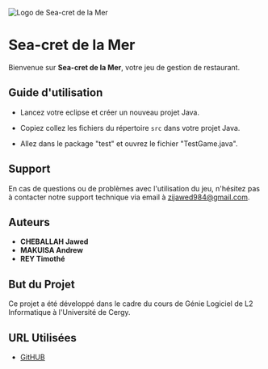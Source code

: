 ![Logo de Sea-cret de la Mer](https://i.ibb.co/6RZc3QN/zhtml-Black.jpg)

# Sea-cret de la Mer

Bienvenue sur **Sea-cret de la Mer**, votre jeu de gestion de restaurant.

## Guide d'utilisation

- Lancez votre eclipse et créer un nouveau projet Java. 

- Copiez collez les  fichiers du répertoire `src` dans votre projet Java.

- Allez dans le package "test" et  ouvrez le fichier "TestGame.java".

## Support

En cas de questions ou de problèmes avec l'utilisation du jeu, n'hésitez pas à contacter notre support technique via email à zijawed984@gmail.com.

## Auteurs

- **CHEBALLAH Jawed**
- **MAKUISA Andrew**
- **REY Timothé**

## But du Projet

Ce projet a été développé dans le cadre du cours de Génie Logiciel de L2 Informatique à l'Université de Cergy.

## URL Utilisées

- [GitHUB](https://github.com/DrewVII/Seacret)
